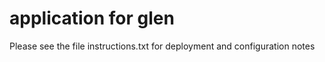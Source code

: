 application for glen
=====

Please see the file instructions.txt for deployment and configuration notes
